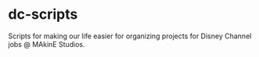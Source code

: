 # dc-scripts
Scripts for making our life easier for organizing projects for Disney Channel jobs @ MAkinE Studios.
